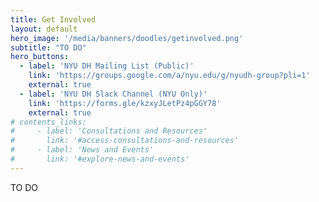 ```yaml
---
title: Get Involved
layout: default
hero_image: '/media/banners/doodles/getinvolved.png'
subtitle: "TO DO"
hero_buttons:
  - label: 'NYU DH Mailing List (Public)'
    link: 'https://groups.google.com/a/nyu.edu/g/nyudh-group?pli=1'
    external: true
  - label: 'NYU DH Slack Channel (NYU Only)'
    link: 'https://forms.gle/kzxyJLetPz4pGGY78'
    external: true
# contents_links:
#     - label: 'Consultations and Resources'
#       link: '#access-consultations-and-resources'
#     - label: 'News and Events'
#       link: '#explore-news-and-events'
---
```


TO DO